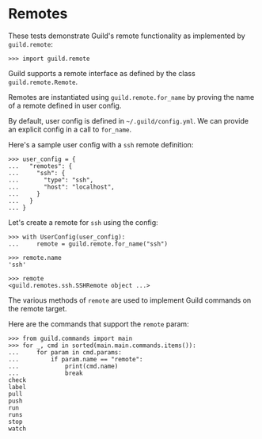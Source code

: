 # Remotes

These tests demonstrate Guild's remote functionality as implemented by
`guild.remote`:

    >>> import guild.remote

Guild supports a remote interface as defined by the class
`guild.remote.Remote`.

Remotes are instantiated using `guild.remote.for_name` by proving the
name of a remote defined in user config.

By default, user config is defined in `~/.guild/config.yml`. We can
provide an explicit config in a call to `for_name`.

Here's a sample user config with a `ssh` remote definition:

    >>> user_config = {
    ...   "remotes": {
    ...     "ssh": {
    ...       "type": "ssh",
    ...       "host": "localhost",
    ...     }
    ...   }
    ... }

Let's create a remote for `ssh` using the config:

    >>> with UserConfig(user_config):
    ...     remote = guild.remote.for_name("ssh")

    >>> remote.name
    'ssh'

    >>> remote
    <guild.remotes.ssh.SSHRemote object ...>

The various methods of `remote` are used to implement Guild commands
on the remote target.

Here are the commands that support the `remote` param:

    >>> from guild.commands import main
    >>> for _, cmd in sorted(main.main.commands.items()):
    ...     for param in cmd.params:
    ...         if param.name == "remote":
    ...             print(cmd.name)
    ...             break
    check
    label
    pull
    push
    run
    runs
    stop
    watch
